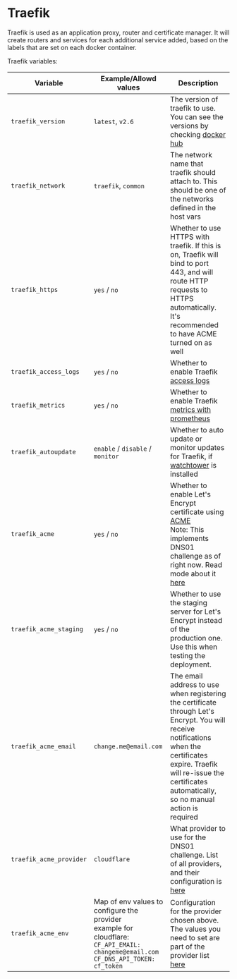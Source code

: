 # Traefik

Traefik is used as an application proxy, router and certificate manager. It will create routers and services for each additional service added, based on the labels that are set on each docker container.

Traefik variables:

| Variable | Example/Allowd values | Description |
|----------|-----------------------|-------------|
| `traefik_version` | `latest`, `v2.6` | The version of traefik to use. You can see the versions by checking [docker hub](https://hub.docker.com/_/traefik?tab=tags) |
| `traefik_network` | `traefik`, `common` | The network name that traefik should attach to. This should be one of the networks defined in the host vars |
| `traefik_https` | `yes` / `no` | Whether to use HTTPS with traefik. If this is on, Traefik will bind to port 443, and will route HTTP requests to HTTPS automatically. It's recommended to have ACME turned on as well |
| `traefik_access_logs` | `yes` / `no` | Whether to enable Traefik [access logs](https://doc.traefik.io/traefik/observability/access-logs/) |
| `traefik_metrics` | `yes` / `no` | Whether to enable Traefik [metrics with prometheus](https://doc.traefik.io/traefik/observability/metrics/prometheus/) |
| `traefik_autoupdate` | `enable` / `disable` / `monitor` | Whether to auto update or monitor updates for Traefik, if [watchtower](watchtower.md) is installed |
| `traefik_acme` | `yes` / `no` | Whether to enable Let's Encrypt certificate using [ACME](https://doc.traefik.io/traefik/https/acme/)<br>Note: This implements DNS01 challenge as of right now. Read mode about it [here](https://doc.traefik.io/traefik/https/acme/#dnschallenge) |
| `traefik_acme_staging` | `yes` / `no` | Whether to use the staging server for Let's Encrypt instead of the production one. Use this when testing the deployment. |
| `traefik_acme_email` | `change.me@email.com` | The email address to use when registering the certificate through Let's Encrypt. You will receive notifications when the certificates expire. Traefik will re-issue the certificates automatically, so no manual action is required |
| `traefik_acme_provider` | `cloudflare` | What provider to use for the DNS01 challenge. List of all providers, and their configuration is [here](https://doc.traefik.io/traefik/https/acme/#providers) |
| `traefik_acme_env` | Map of env values to configure the provider<br>example for cloudflare:<br>`CF_API_EMAIL: changeme@email.com`<br>`CF_DNS_API_TOKEN: cf_token` | Configuration for the provider chosen above. The values you need to set are part of the provider list [here](https://doc.traefik.io/traefik/https/acme/#providers) |
